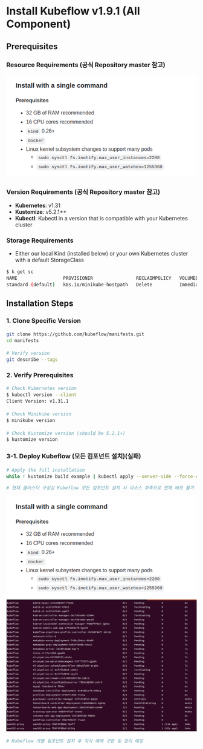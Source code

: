 # Install Kubeflow v1.9.1 (All Component)

## Prerequisites

### Resource Requirements (공식 Repository master 참고)
![alt text](image-2.png)

### Version Requirements (공식 Repository master 참고)
- **Kubernetes**: v1.31
- **Kustomize**: v5.2.1++
- **Kubectl**: Kubectl in a version that is compatible with your Kubernetes cluster

### Storage Requirements
- Either our local Kind (installed below) or your own Kubernetes cluster with a default StorageClass
```bash
$ k get sc
NAME                 PROVISIONER                RECLAIMPOLICY   VOLUMEBINDINGMODE   ALLOWVOLUMEEXPANSION   AGE
standard (default)   k8s.io/minikube-hostpath   Delete          Immediate           false                  5d23h
```

## Installation Steps

### 1. Clone Specific Version
```bash
git clone https://github.com/kubeflow/manifests.git
cd manifests

# Verify version
git describe --tags
```

### 2. Verify Prerequisites
```bash
# Check Kubernetes version
$ kubectl version --client
Client Version: v1.31.1

# Check Minikube version
$ minikube version

# Check Kustomize version (should be 5.2.1+)
$ kustomize version
```

### 3-1. Deploy Kubeflow (모든 컴포넌트 설치)(실패)
```bash
# Apply the full installation
while ! kustomize build example | kubectl apply --server-side --force-conflicts -f -; do echo "Retrying to apply resources"; sleep 20; done
```

```bash
# 현재 클러스터 구성상 Kubeflow 모든 컴포넌트 설치 시 리소스 부족으로 인해 배포 불가 
```
![alt text](image-1.png)
![alt text](image.png)

```bash
# Kubeflow 개별 컴포넌트 설치 후 각각 예제 구현 및 정리 예정
```